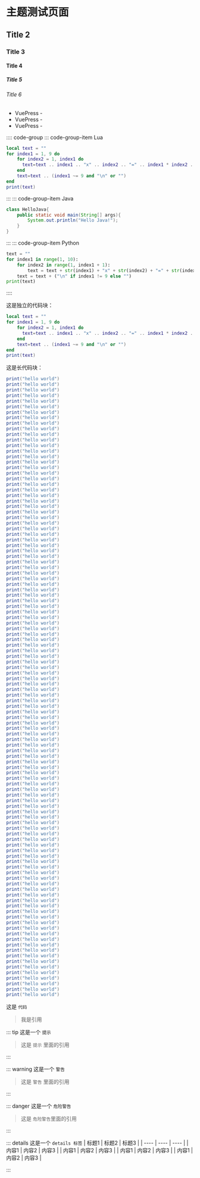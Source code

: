 # 主题测试页面
## Title 2
### Title 3
#### Title 4
##### Title 5
###### Title 6

- VuePress - <Badge type="tip" text="v2" vertical="top" />
- VuePress - <Badge type="warning" text="v2" vertical="middle" />
- VuePress - <Badge type="danger" text="v2" vertical="bottom" />

:::: code-group
::: code-group-item Lua
``` lua ts{4,6}
local text = ""
for index1 = 1, 9 do
    for index2 = 1, index1 do
      text=text .. index1 .. "x" .. index2 .. "=" .. index1 * index2 .. (index2 ~= 9 and " " or "")
    end
    text=text .. (index1 ~= 9 and "\n" or "")
end
print(text)
```
:::
::: code-group-item Java
``` java ts{1,3}
class HelloJava{
    public static void main(String[] args){
        System.out.println("Hello Java!");
    }
}
```
:::
::: code-group-item Python
``` python
text = ""
for index1 in range(1, 10):
    for index2 in range(1, index1 + 1):
        text = text + str(index1) + "x" + str(index2) + "=" + str(index1 * index2) + (" " if index2 != index1 else "")
    text = text + ("\n" if index1 != 9 else "")
print(text)
```
::::

这是独立的代码块：

``` lua 
local text = ""
for index1 = 1, 9 do
    for index2 = 1, index1 do
      text=text .. index1 .. "x" .. index2 .. "=" .. index1 * index2 .. (index2 ~= 9 and " " or "")
    end
    text=text .. (index1 ~= 9 and "\n" or "")
end
print(text)
```

这是长代码块：
``` lua ts{112}
print("hello world")
print("hello world")
print("hello world")
print("hello world")
print("hello world")
print("hello world")
print("hello world")
print("hello world")
print("hello world")
print("hello world")
print("hello world")
print("hello world")
print("hello world")
print("hello world")
print("hello world")
print("hello world")
print("hello world")
print("hello world")
print("hello world")
print("hello world")
print("hello world")
print("hello world")
print("hello world")
print("hello world")
print("hello world")
print("hello world")
print("hello world")
print("hello world")
print("hello world")
print("hello world")
print("hello world")
print("hello world")
print("hello world")
print("hello world")
print("hello world")
print("hello world")
print("hello world")
print("hello world")
print("hello world")
print("hello world")
print("hello world")
print("hello world")
print("hello world")
print("hello world")
print("hello world")
print("hello world")
print("hello world")
print("hello world")
print("hello world")
print("hello world")
print("hello world")
print("hello world")
print("hello world")
print("hello world")
print("hello world")
print("hello world")
print("hello world")
print("hello world")
print("hello world")
print("hello world")
print("hello world")
print("hello world")
print("hello world")
print("hello world")
print("hello world")
print("hello world")
print("hello world")
print("hello world")
print("hello world")
print("hello world")
print("hello world")
print("hello world")
print("hello world")
print("hello world")
print("hello world")
print("hello world")
print("hello world")
print("hello world")
print("hello world")
print("hello world")
print("hello world")
print("hello world")
print("hello world")
print("hello world")
print("hello world")
print("hello world")
print("hello world")
print("hello world")
print("hello world")
print("hello world")
print("hello world")
print("hello world")
print("hello world")
print("hello world")
print("hello world")
print("hello world")
print("hello world")
print("hello world")
print("hello world")
print("hello world")
print("hello world")
print("hello world")
print("hello world")
print("hello world")
print("hello world")
print("hello world")
print("hello world")
print("hello world")
print("hello world")
print("hello world")
print("hello world")
print("hello world")
```

这是 `代码`

>我是引用


::: tip
这是一个 `提示`
> 这是 `提示` 里面的引用

:::

::: warning
这是一个 `警告`
> 这是 `警告` 里面的引用

:::

::: danger
这是一个 `危险警告`
> 这是 `危险警告`里面的引用

:::

::: details
这是一个 `details 标签`
| 标题1 | 标题2 | 标题3 |
| ---- | ---- | ---- |
| 内容1 | 内容2 | 内容3 |
| 内容1 | 内容2 | 内容3 |
| 内容1 | 内容2 | 内容3 |
| 内容1 | 内容2 | 内容3 |

:::